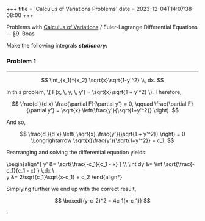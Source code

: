 +++
title = 'Calculus of Variations Problems'
date = 2023-12-04T14:07:38-08:00
+++

Problems with [Calculus of Variations](https://dev-undergrad.dev/math121a/calculus_of_variations) / Euler-Lagrange Differential Equations -- §9. Boas
<!--more-->

Make the following integrals ***stationary:***

### Problem 1
---

$$ \int_{x_1}^{x_2} \sqrt{x}\sqrt{1-y'^2} \\, dx. $$

In this problem, \\( F(x, \\, y, \\, y') = \sqrt{x}\sqrt{1 + y'^2} \\).
Therefore, 

$$ \frac{d }{d x} \frac{\partial F}{\partial y'} = 0, \qquad \frac{\partial F}{\partial y'} = \sqrt{x} \left(\frac{y'}{\sqrt{1+y'^2}} \right). $$ 

And so, 

$$ \frac{d }{d x} \left( \sqrt{x} \frac{y'}{\sqrt{1 + y'^2}} \right)
= 0  \Longrightarrow \sqrt{x}\frac{y'}{\sqrt{1+y'^2}} = c_1. $$

Rearranging and solving the differential equation yields: 

\begin{align*}
 y' &= \sqrt{\frac{-c_1}{c_1 - x} } \\\ 
\int dy &= \int \sqrt{\frac{-c_1}{c_1 - x} } \\,dx \\\
y &= 2\sqrt{c_1}\sqrt{x-c_1} + c_2 
\end{align*}

Simplying further we end up with the correct result, 

$$ \boxed{(y-c_2)^2 = 4c_1(x-c_1)} $$

 





 

 
i

 

 






